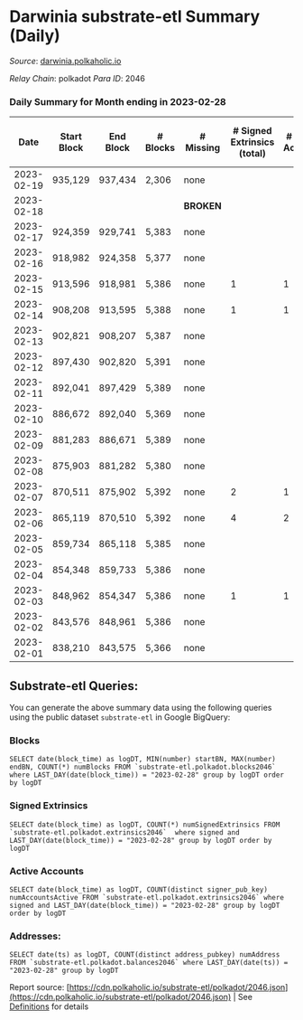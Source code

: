 # Darwinia substrate-etl Summary (Daily)

_Source_: [darwinia.polkaholic.io](https://darwinia.polkaholic.io)

*Relay Chain*: polkadot
*Para ID*: 2046



### Daily Summary for Month ending in 2023-02-28


| Date | Start Block | End Block | # Blocks | # Missing | # Signed Extrinsics (total) | # Active Accounts | # Addresses with Balances | # Events | # Transfers | # XCM Transfers In | # XCM Transfers Out |
| ---- | ----------- | --------- | -------- | --------- | --------------------------- | ----------------- | ------------------------- | -------- | ----------- | ------------------ | ------------------- |
| 2023-02-19 | 935,129 | 937,434 | 2,306 | none  |  |  |  | 4,613 |   |   |   |
| 2023-02-18 |  |  |  |  **BROKEN**  |  |  | 22 |  |   |   |   |
| 2023-02-17 | 924,359 | 929,741 | 5,383 | none  |  |  | 22 | 10,769 |   |   |   |
| 2023-02-16 | 918,982 | 924,358 | 5,377 | none  |  |  | 22 | 10,757 |   |   |   |
| 2023-02-15 | 913,596 | 918,981 | 5,386 | none  | 1 | 1 | 22 | 10,842 | 61  |   |   |
| 2023-02-14 | 908,208 | 913,595 | 5,388 | none  | 1 | 1 | 22 | 10,846 | 61  |   |   |
| 2023-02-13 | 902,821 | 908,207 | 5,387 | none  |  |  | 22 | 10,777 |   |   |   |
| 2023-02-12 | 897,430 | 902,820 | 5,391 | none  |  |  | 22 | 10,785 |   |   |   |
| 2023-02-11 | 892,041 | 897,429 | 5,389 | none  |  |  | 22 | 10,781 |   |   |   |
| 2023-02-10 | 886,672 | 892,040 | 5,369 | none  |  |  | 22 | 10,741 |   |   |   |
| 2023-02-09 | 881,283 | 886,671 | 5,389 | none  |  |  | 22 | 10,781 |   |   |   |
| 2023-02-08 | 875,903 | 881,282 | 5,380 | none  |  |  | 22 | 10,763 |   |   |   |
| 2023-02-07 | 870,511 | 875,902 | 5,392 | none  | 2 | 1 | 22 | 10,924 | 122  |   |   |
| 2023-02-06 | 865,119 | 870,510 | 5,392 | none  | 4 | 2 | 22 | 11,064 | 244  |   |   |
| 2023-02-05 | 859,734 | 865,118 | 5,385 | none  |  |  | 22 | 10,773 |   |   |   |
| 2023-02-04 | 854,348 | 859,733 | 5,386 | none  |  |  | 22 | 10,775 |   |   |   |
| 2023-02-03 | 848,962 | 854,347 | 5,386 | none  | 1 | 1 | 22 | 10,845 | 61  |   | 1  |
| 2023-02-02 | 843,576 | 848,961 | 5,386 | none  |  |  | 22 | 10,775 |   |   |   |
| 2023-02-01 | 838,210 | 843,575 | 5,366 | none  |  |  | 22 | 10,735 |   |   |   |

## Substrate-etl Queries:
You can generate the above summary data using the following queries using the public dataset `substrate-etl` in Google BigQuery:


### Blocks
```
SELECT date(block_time) as logDT, MIN(number) startBN, MAX(number) endBN, COUNT(*) numBlocks FROM `substrate-etl.polkadot.blocks2046`  where LAST_DAY(date(block_time)) = "2023-02-28" group by logDT order by logDT
```


### Signed Extrinsics
```
SELECT date(block_time) as logDT, COUNT(*) numSignedExtrinsics FROM `substrate-etl.polkadot.extrinsics2046`  where signed and LAST_DAY(date(block_time)) = "2023-02-28" group by logDT order by logDT
```


### Active Accounts
```
SELECT date(block_time) as logDT, COUNT(distinct signer_pub_key) numAccountsActive FROM `substrate-etl.polkadot.extrinsics2046` where signed and LAST_DAY(date(block_time)) = "2023-02-28" group by logDT order by logDT
```


### Addresses:
```
SELECT date(ts) as logDT, COUNT(distinct address_pubkey) numAddress FROM `substrate-etl.polkadot.balances2046` where LAST_DAY(date(ts)) = "2023-02-28" group by logDT
```



Report source: [https://cdn.polkaholic.io/substrate-etl/polkadot/2046.json](https://cdn.polkaholic.io/substrate-etl/polkadot/2046.json) | See [Definitions](/DEFINITIONS.md) for details
